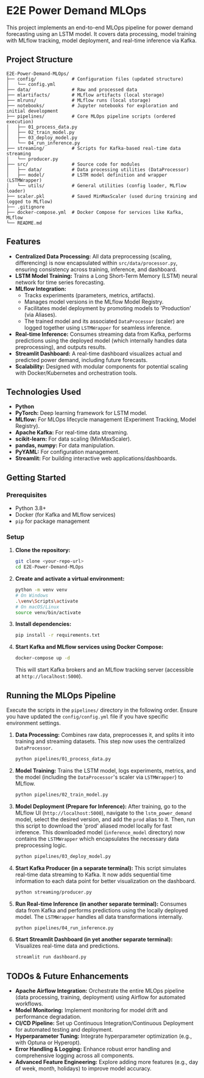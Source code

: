 # E2E Power Demand MLOps

This project implements an end-to-end MLOps pipeline for power demand forecasting using an LSTM model. It covers data processing, model training with MLflow tracking, model deployment, and real-time inference via Kafka.

## Project Structure

```
E2E-Power-Demand-MLOps/
├── config/             # Configuration files (updated structure)
│   └── config.yml
├── data/               # Raw and processed data
├── mlartifacts/        # MLflow artifacts (local storage)
├── mlruns/             # MLflow runs (local storage)
├── notebooks/          # Jupyter notebooks for exploration and initial development
├── pipelines/          # Core MLOps pipeline scripts (ordered execution)
│   ├── 01_process_data.py
│   ├── 02_train_model.py
│   ├── 03_deploy_model.py
│   └── 04_run_inference.py
├── streaming/          # Scripts for Kafka-based real-time data streaming
│   └── producer.py
├── src/                # Source code for modules
│   ├── data/           # Data processing utilities (DataProcessor)
│   ├── model/          # LSTM model definition and wrapper (LSTMWrapper)
│   └── utils/          # General utilities (config loader, MLflow loader)
├── scaler.pkl          # Saved MinMaxScaler (used during training and logged to MLflow)
├── .gitignore
├── docker-compose.yml  # Docker Compose for services like Kafka, MLflow
└── README.md
```

## Features

*   **Centralized Data Processing:** All data preprocessing (scaling, differencing) is now encapsulated within `src/data/processor.py`, ensuring consistency across training, inference, and dashboard.
*   **LSTM Model Training:** Trains a Long Short-Term Memory (LSTM) neural network for time series forecasting.
*   **MLflow Integration:**
    *   Tracks experiments (parameters, metrics, artifacts).
    *   Manages model versions in the MLflow Model Registry.
    *   Facilitates model deployment by promoting models to 'Production' (via Aliases).
    *   The trained model and its associated `DataProcessor` (scaler) are logged together using `LSTMWrapper` for seamless inference.
*   **Real-time Inference:** Consumes streaming data from Kafka, performs predictions using the deployed model (which internally handles data preprocessing), and outputs results.
*   **Streamlit Dashboard:** A real-time dashboard visualizes actual and predicted power demand, including future forecasts.
*   **Scalability:** Designed with modular components for potential scaling with Docker/Kubernetes and orchestration tools.

## Technologies Used

*   **Python**
*   **PyTorch:** Deep learning framework for LSTM model.
*   **MLflow:** For MLOps lifecycle management (Experiment Tracking, Model Registry).
*   **Apache Kafka:** For real-time data streaming.
*   **scikit-learn:** For data scaling (MinMaxScaler).
*   **pandas, numpy:** For data manipulation.
*   **PyYAML:** For configuration management.
*   **Streamlit:** For building interactive web applications/dashboards.

## Getting Started

### Prerequisites

*   Python 3.8+
*   Docker (for Kafka and MLflow services)
*   `pip` for package management

### Setup

1.  **Clone the repository:**
    ```bash
    git clone <your-repo-url>
    cd E2E-Power-Demand-MLOps
    ```

2.  **Create and activate a virtual environment:**
    ```bash
    python -m venv venv
    # On Windows
    .\venv\Scripts\activate
    # On macOS/Linux
    source venv/bin/activate
    ```

3.  **Install dependencies:**
    ```bash
    pip install -r requirements.txt
    ```

4.  **Start Kafka and MLflow services using Docker Compose:**
    ```bash
    docker-compose up -d
    ```
    This will start Kafka brokers and an MLflow tracking server (accessible at `http://localhost:5000`).

## Running the MLOps Pipeline

Execute the scripts in the `pipelines/` directory in the following order. Ensure you have updated the `config/config.yml` file if you have specific environment settings.

1.  **Data Processing:**
    Combines raw data, preprocesses it, and splits it into training and streaming datasets. This step now uses the centralized `DataProcessor`.
    ```bash
    python pipelines/01_process_data.py
    ```

2.  **Model Training:**
    Trains the LSTM model, logs experiments, metrics, and the model (including the `DataProcessor`'s scaler via `LSTMWrapper`) to MLflow.
    ```bash
    python pipelines/02_train_model.py
    ```

3.  **Model Deployment (Prepare for Inference):**
    After training, go to the MLflow UI (`http://localhost:5000`), navigate to the `lstm_power_demand` model, select the desired version, and add the `prod` alias to it. Then, run this script to download the 'prod' aliased model locally for fast inference. This downloaded model (`inference_model` directory) now contains the `LSTMWrapper` which encapsulates the necessary data preprocessing logic.
    ```bash
    python pipelines/03_deploy_model.py
    ```

4.  **Start Kafka Producer (in a separate terminal):**
    This script simulates real-time data streaming to Kafka. It now adds sequential time information to each data point for better visualization on the dashboard.
    ```bash
    python streaming/producer.py
    ```

5.  **Run Real-time Inference (in another separate terminal):**
    Consumes data from Kafka and performs predictions using the locally deployed model. The `LSTMWrapper` handles all data transformations internally.
    ```bash
    python pipelines/04_run_inference.py
    ```

6.  **Start Streamlit Dashboard (in yet another separate terminal):**
    Visualizes real-time data and predictions.
    ```bash
    streamlit run dashboard.py
    ```

## TODOs & Future Enhancements

*   **Apache Airflow Integration:** Orchestrate the entire MLOps pipeline (data processing, training, deployment) using Airflow for automated workflows.
*   **Model Monitoring:** Implement monitoring for model drift and performance degradation.
*   **CI/CD Pipeline:** Set up Continuous Integration/Continuous Deployment for automated testing and deployment.
*   **Hyperparameter Tuning:** Integrate hyperparameter optimization (e.g., with Optuna or Hyperopt).
*   **Error Handling & Logging:** Enhance robust error handling and comprehensive logging across all components.
*   **Advanced Feature Engineering:** Explore adding more features (e.g., day of week, month, holidays) to improve model accuracy.